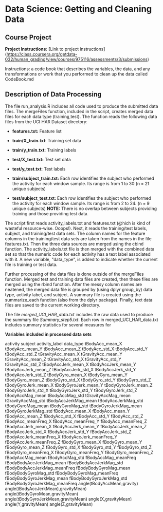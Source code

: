 # Data Science: Getting and Cleaning Data 
## Course Project


**Project Instructions:** [Link to project instructions] (https://class.coursera.org/getdata-032/human_grading/view/courses/975116/assessments/3/submissions)

Instructions: a code book that describes the variables, the data, and any transformations or work that you performed to clean up the data called CodeBook.md

## Description of Data Processing

The file run_analysis.R includes all code used to produce the submitted data files. The mergeFiles function, included in the script, creates merged data files for each data type (training,test). The function reads the following data files from the UCI HAR Dataset directory:

* **features.txt:** Feature list

* **train/X_train.txt**: Training set data

* **train/y_train.txt:** Training labels

* **test/X_test.txt:** Test set data

* **test/y_test.txt:** Test labels

* **train/subject_train.txt:** Each row identifies the subject who performed the activity for each window sample. Its range is from 1 to 30 (n = 21 unique subjects)

* **test/subject_test.txt:** Each row identifies the subject who performed the activity for each window sample. Its range is from 2 to 24. (n = 9 unique subjects)
**NOTE:** There is no overlap between subjects providing training and those providing test data. 

The script first reads activity_labels.txt and features.txt (@hich is kind of wasteful resource-wise. Ooops!). Next, it reads the training/test labels, subject, and training/test data sets. The column names for the feature columns in the training/test data sets are taken from the names in the file features.txt. Then the three data sources are merged using the cbind function. The activity_labels.txt file is then merged with the combined data set so that the numeric code for each activity has a text label associated with it. A new variable, "data_type", is added to indicate whether the current file is training or test data.

Further processing of the data files is done outside of the mergeFiles function. Merged test and training data files are created, then these files are merged using the rbind function. After the messy column names are neatened, the merged data file is grouped by (using dplyr group_by) data type, activity label, and subject. A summary file is created using the summarize_each function (also from the dplyr package). Finally, text data files are saved to the current working directory.

The file *merged_UCI_HAR_data.txt* includes the raw data used to produce the summary file *Summary_step5.txt*. Each row in merged_UCI_HAR_data.txt includes summary statistics for several measures for 

**Variables included in processed data sets**

activity
subject
activity_label
data_type
tBodyAcc_mean_X
tBodyAcc_mean_Y
tBodyAcc_mean_Z
tBodyAcc_std_X
tBodyAcc_std_Y
tBodyAcc_std_Z
tGravityAcc_mean_X
tGravityAcc_mean_Y
tGravityAcc_mean_Z
tGravityAcc_std_X
tGravityAcc_std_Y
tGravityAcc_std_Z
tBodyAccJerk_mean_X
tBodyAccJerk_mean_Y
tBodyAccJerk_mean_Z
tBodyAccJerk_std_X
tBodyAccJerk_std_Y
tBodyAccJerk_std_Z
tBodyGyro_mean_X
tBodyGyro_mean_Y
tBodyGyro_mean_Z
tBodyGyro_std_X
tBodyGyro_std_Y
tBodyGyro_std_Z
tBodyGyroJerk_mean_X
tBodyGyroJerk_mean_Y
tBodyGyroJerk_mean_Z
tBodyGyroJerk_std_X
tBodyGyroJerk_std_Y
tBodyGyroJerk_std_Z
tBodyAccMag_mean
tBodyAccMag_std
tGravityAccMag_mean
tGravityAccMag_std
tBodyAccJerkMag_mean
tBodyAccJerkMag_std
tBodyGyroMag_mean
tBodyGyroMag_std
tBodyGyroJerkMag_mean
tBodyGyroJerkMag_std
fBodyAcc_mean_X
fBodyAcc_mean_Y
fBodyAcc_mean_Z
fBodyAcc_std_X
fBodyAcc_std_Y
fBodyAcc_std_Z
fBodyAcc_meanFreq_X
fBodyAcc_meanFreq_Y
fBodyAcc_meanFreq_Z
fBodyAccJerk_mean_X
fBodyAccJerk_mean_Y
fBodyAccJerk_mean_Z
fBodyAccJerk_std_X
fBodyAccJerk_std_Y
fBodyAccJerk_std_Z
fBodyAccJerk_meanFreq_X
fBodyAccJerk_meanFreq_Y
fBodyAccJerk_meanFreq_Z
fBodyGyro_mean_X
fBodyGyro_mean_Y
fBodyGyro_mean_Z
fBodyGyro_std_X
fBodyGyro_std_Y
fBodyGyro_std_Z
fBodyGyro_meanFreq_X
fBodyGyro_meanFreq_Y
fBodyGyro_meanFreq_Z
fBodyAccMag_mean
fBodyAccMag_std
fBodyAccMag_meanFreq
fBodyBodyAccJerkMag_mean
fBodyBodyAccJerkMag_std
fBodyBodyAccJerkMag_meanFreq
fBodyBodyGyroMag_mean
fBodyBodyGyroMag_std
fBodyBodyGyroMag_meanFreq
fBodyBodyGyroJerkMag_mean
fBodyBodyGyroJerkMag_std
fBodyBodyGyroJerkMag_meanFreq
angle(tBodyAccMean,gravity)
angle(tBodyAccJerkMean),gravityMean)
angle(tBodyGyroMean,gravityMean)
angle(tBodyGyroJerkMean,gravityMean)
angle(X,gravityMean)
angle(Y,gravityMean)
angle(Z,gravityMean)
